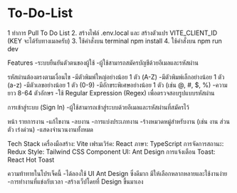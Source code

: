 # To-Do-List
1  ทำการ Pull To Do List
2. สร้างไฟล์ .env.local และ สร้างตัวแปร VITE_CLIENT_ID (KEY จะได้รับทางเมลครับ)
3. ใช้คำสั่งบน terminal npm install
4. ใช้คำสั่งบน npm run dev

Features
-ระบบยืนยันตัวตนของผู้ใช้
-ผู้ใช้สามารถสมัครบัญชีด้วยอีเมลและรหัสผ่าน

รหัสผ่านต้องตรงตามเงื่อนไข
-มีตัวพิมพ์ใหญ่อย่างน้อย 1 ตัว (A-Z)
-มีตัวพิมพ์เล็กอย่างน้อย 1 ตัว (a-z)
-มีตัวเลขอย่างน้อย 1 ตัว (0-9)
-มีอักขระพิเศษอย่างน้อย 1 ตัว (เช่น @, #, $, %)
-ความยาว 8-64 ตัวอักษร
-ใช้ Regular Expression (Regex) เพื่อตรวจสอบรูปแบบรหัสผ่าน

การเข้าสู่ระบบ (Sign In)
-ผู้ใช้สามารถเข้าสู่ระบบด้วยอีเมลและรหัสผ่านที่สมัครไว้

หน้า รายการงาน
-แก้ไขงาน
-ลบงาน
-การแบ่งประเภทงาน
-ร้างหมวดหมู่สำหรับงาน (เช่น งาน ส่วนตัว เร่งด่วน)
-แสดงจำนวนงานทั้งหมด

Tech Stack
เครื่องมือสร้าง: Vite
เฟรมเวิร์ค: React
ภาษา: TypeScript
การจัดการสถานะ: Redux
Style: Tailwind CSS
Component UI: Ant Design
การแจ้งเตือน Toast: React Hot Toast

ความท้าทายในโปรเจ็คนี้
-ได้ลองใช้ UI Ant Design ซึ่งดีมาก มีให้เลือกหลากหลายและใช้งานง่าย
-การทำงานที่แข่งกับเวลา
-สร้างเว็ปโดยที่ Design ขึ้นมาเอง



